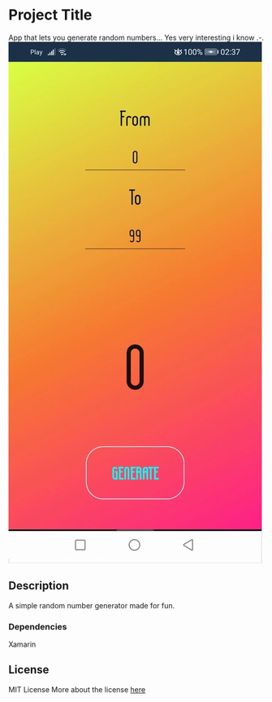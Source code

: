 # Project Title

App that lets you generate random numbers... 
Yes very interesting i know .-.
![](./app.jpg?raw=true "app")


## Description

A simple random number generator made for fun.

### Dependencies
Xamarin 

## License

MIT License
More about the license [here](./LICENSE.txt) 
